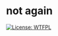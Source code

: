 # not again
  [![License: WTFPL](https://img.shields.io/badge/License-Hippocratic_2.1-lightgrey.svg)](https://firstdonoharm.dev)
